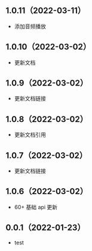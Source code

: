 ## 1.0.11（2022-03-11）
- 添加音频播放
## 1.0.10（2022-03-02）
- 更新文档
## 1.0.9（2022-03-02）
- 更新文档链接
## 1.0.8（2022-03-02）
- 更新文档引用
## 1.0.7（2022-03-02）
- 更新文档链接
## 1.0.6（2022-03-02）
- 60+ 基础 api 更新
## 0.0.1（2022-01-23）
- test
